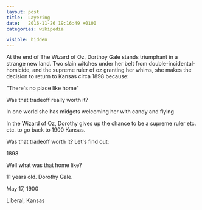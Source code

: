 ```yaml
---
layout: post
title:  Layering
date:   2016-11-26 19:16:49 +0100
categories: wikipedia

visible: hidden
---
```


At the end of The Wizard of Oz, Dorthoy Gale stands triumphant in a strange new land. Two slain witches under her belt from double-incidental-homicide, and the supreme ruler of oz granting her whims, she makes the decision to return to Kansas circa 1898 because:

"There's no place like home"

Was that tradeoff really worth it? 

In one world she has midgets welcoming her with candy and flying 



In the Wizard of Oz, Dorothy gives up the chance to be a supreme ruler etc. etc. to go back to 1900 Kansas.

Was that tradeoff worth it? Let's find out:



1898

Well what was that home like?





11 years old. Dorothy Gale.

May 17, 1900


Liberal, Kansas




